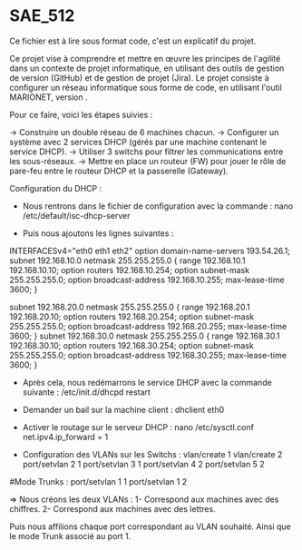 # SAE_512

Ce fichier est à lire sous format code, c'est un explicatif du projet.

Ce projet vise à comprendre et mettre en œuvre les principes de l'agilité dans un contexte de projet informatique, en utilisant des outils de gestion de version (GitHub) et de gestion de projet (Jira). Le projet consiste à configurer un réseau informatique sous forme de code, en utilisant l'outil MARIONET, version .

Pour ce faire, voici les étapes suivies : 

-> Construire un double réseau de 6 machines chacun.
-> Configurer un système avec 2 services DHCP (gérés par une machine contenant le service DHCP).
-> Utiliser 3 switchs pour filtrer les communications entre les sous-réseaux.
-> Mettre en place un routeur (FW) pour jouer le rôle de pare-feu entre le routeur DHCP et la passerelle (Gateway).


Configuration du DHCP : 

- Nous rentrons dans le fichier de configuration avec la commande : 
nano /etc/default/isc-dhcp-server

- Puis nous ajoutons les lignes suivantes : 

INTERFACESv4="eth0 eth1 eth2"
option domain-name-servers 193.54.26.1; 
subnet 192.168.10.0 netmask 255.255.255.0 {
        range 192.168.10.1 192.168.10.10;
        option routers 192.168.10.254;
        option subnet-mask 255.255.255.0;
        option broadcast-address 192.168.10.255;
        max-lease-time 3600;
}

subnet 192.168.20.0 netmask 255.255.255.0 { 
        range 192.168.20.1 192.168.20.10;
        option routers 192.168.20.254; 
        option subnet-mask 255.255.255.0;
        option broadcast-address 192.168.20.255;
        max-lease-time 3600;
}
subnet 192.168.30.0 netmask 255.255.255.0 {
        range 192.168.30.1 192.168.30.10;
        option routers 192.168.30.254;
        option subnet-mask 255.255.255.0;
        option broadcast-address 192.168.30.255;
        max-lease-time 3600;
}

- Après cela, nous redémarrons le service DHCP avec la commande suivante : 
/etc/init.d/dhcpd restart


- Demander un bail sur la machine client :
dhclient eth0

 - Activer le routage sur le serveur DHCP :
nano /etc/sysctl.conf
net.ipv4.ip_forward = 1

 - Configuration des VLANs sur les Switchs :
vlan/create 1
vlan/create 2
port/setvlan 2 1
port/setvlan 3 1
port/setvlan 4 2 
port/setvlan 5 2

#Mode Trunks : 
port/setvlan 1 1 
port/setvlan 1 2 

=> Nous créons les deux VLANs : 
1- Correspond aux machines avec des chiffres.
2- Correspond aux machines avec des lettres.

Puis nous affilions chaque port correspondant au VLAN souhaité.
Ainsi que le mode Trunk associé au port 1.

